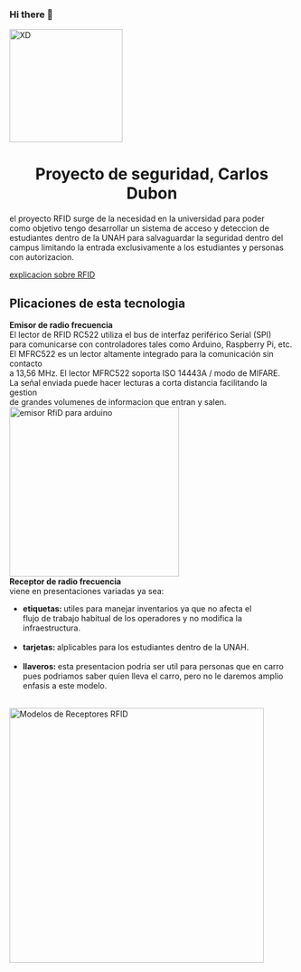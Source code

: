 ### Hi there 👋
<div id="2header" aline="center">
    <img src="https://media.giphy.com/media/13HgwGsXF0aiGY/giphy.gif" alt="XD" width="200px">
    <h1 align="center">Proyecto de seguridad, Carlos Dubon</h1>
    <p>
        el proyecto RFID surge de la necesidad en la universidad para poder <br>
        como objetivo tengo desarrollar un sistema de acceso y deteccion de <br>
        estudiantes dentro de la UNAH para salvaguardar la seguridad dentro del <br>
        campus limitando la entrada exclusivamente a los estudiantes y personas <br>
        con autorizacion.
    </p>
    <a href="https://www.youtube.com/watch?v=66XNRc_74P4" target = "_blank" >explicacion sobre RFID </a>
    <!--Componentes y descripcion breve-->
    <h2 >Plicaciones de esta tecnologia</h2>
    <p>
        <b>Emisor de radio frecuencia</b> <br>
        El lector de RFID RC522 utiliza el bus de interfaz periférico Serial (SPI) <br>
        para comunicarse con controladores tales como Arduino, Raspberry Pi, etc. <br>
        El MFRC522 es un lector altamente integrado para la comunicación sin contacto <br>
        a 13,56 MHz. El lector MFRC522 soporta ISO 14443A / modo de MIFARE. <br> 
        La señal enviada puede hacer lecturas a corta distancia facilitando la gestion<br>
        de grandes volumenes de informacion que entran y salen. <br>
        <img src="https://lunite.net/content/images/2020/03/rfid-rc522-1356mhz.jpg" width="300" alt="emisor RfiD para arduino" title="EmisorRFID"> <br>
        <b>Receptor de radio frecuencia</b> <br>
        viene en presentaciones variadas ya sea: 
        <!--lista de Receptores-->
            <ul>
                <li><b>etiquetas: </b>utiles para manejar inventarios ya que no afecta el <br>
                 flujo de trabajo habitual de los operadores y no modifica la infraestructura.  </li><br>
                <li><b>tarjetas: </b> alplicables para los estudiantes dentro de la UNAH. </li><br>
                <li> <b>llaveros: </b> esta presentacion podria ser util para personas que en carro <br>
                pues podriamos saber quien lleva el carro, pero no le daremos amplio enfasis a este modelo. </li> <br>
            </ul>
    <img class= "ModRecep" src="https://www.movilges.com/wp-content/uploads/rfid-technologie-750x563.jpg" width="450" alt="Modelos de Receptores RFID" title="Modelos Receptores RFID (tarjeta, etiqueta, llavero)">
</div>
<!--
**CarlosDubonR/CarlosDubonR** is a ✨ _special_ ✨ repository because its `README.md` (this file) appears on your GitHub profile.

Here are some ideas to get you started:

- 🔭 I’m currently working on ...
- 🌱 I’m currently learning ...
- 👯 I’m looking to collaborate on ...
- 🤔 I’m looking for help with ...
- 💬 Ask me about ...
- 📫 How to reach me: ...
- 😄 Pronouns: ...
- ⚡ Fun fact: ...
-->
